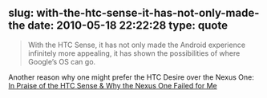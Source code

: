 slug: with-the-htc-sense-it-has-not-only-made-the
date: 2010-05-18 22:22:28
type: quote
---

> With the HTC Sense, it has not only made the Android experience infinitely more appealing, it has shown the possibilities of where Google’s OS can go.

Another reason why one might prefer the HTC Desire over the Nexus One: [In Praise of the HTC Sense & Why the Nexus One Failed for Me](http://gigaom.com/2010/05/17/htc-incredible/?utm_source=feedburner&utm_medium=feed&utm_campaign=Feed%3A+OmMalik+%28GigaOM%29)
